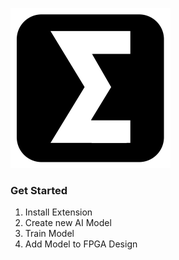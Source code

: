 ![Icon](https://raw.githubusercontent.com/ProtopSolutions/OneWare.AI/main/Icon.png)

### Get Started

1. Install Extension
2. Create new AI Model
3. Train Model
4. Add Model to FPGA Design

